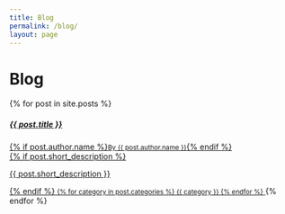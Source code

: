 ```yaml
---
title: Blog
permalink: /blog/
layout: page
---
```


# Blog

<div class="list-group">
  {% for post in site.posts %}
  <a href="{{ post.url }}" class="list-group-item list-group-item-action">
    <div class="d-flex w-100 justify-content-between">
      <h5 class="mb-1">{{ post.title }}</h5>
      {% if post.author.name %}<small>By {{ post.author.name }}</small>{% endif %}
    </div>
    {% if post.short_description %}<p class="mb-1">{{ post.short_description }}</p>{% endif %}
    <small>{% for category in post.categories %} {{ category }} {% endfor %}</small>
  </a>
  {% endfor %}
</div>